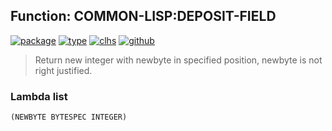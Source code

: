 ## Function: COMMON-LISP:DEPOSIT-FIELD
[![package](https://img.shields.io/badge/Package-COMMON--LISP-5f9ea0.svg?style=social&colorA=999999)](../) [![type](https://img.shields.io/badge/Type-Function-5f9ea0.svg?style=social&colorA=999999)](../#function) [![clhs](https://img.shields.io/badge/CLHS-DEPOSIT--FIELD-5f9ea0.svg?style=social&colorA=999999)](http://www.lispworks.com/documentation/HyperSpec/Body/f_deposi.htm) [![github](https://img.shields.io/badge/GitHub-View_the_source-5f9ea0.svg?style=social&colorA=999999&logo=github)](https://github.com/sbcl/sbcl/blob/master/src/code/numbers.lisp/) 

> Return new integer with newbyte in specified position, newbyte is not right justified.

### Lambda list
```
(NEWBYTE BYTESPEC INTEGER)
```
